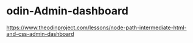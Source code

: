 # odin-Admin-dashboard
https://www.theodinproject.com/lessons/node-path-intermediate-html-and-css-admin-dashboard
